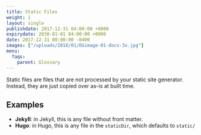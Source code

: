```yaml
---
title: Static Files
weight: 1
layout: single
publishdate: 2017-12-31 04:00:00 +0000
expirydate: 2030-01-01 04:00:00 +0000
date: 2017-12-31 00:00:00 -0400
images: ["/uploads/2018/01/OGimage-01-docs-3x.jpg"]
menu:
  faqs:
    parent: Glossary
---
```

Static files are files that are not processed by your static site generator. Instead, they are just copied over as-is at built time.

## Examples
- **Jekyll**: in Jekyll, this is any file without front matter.
- **Hugo**: in Hugo, this is any file in the `staticDir`, which defaults to `static/`